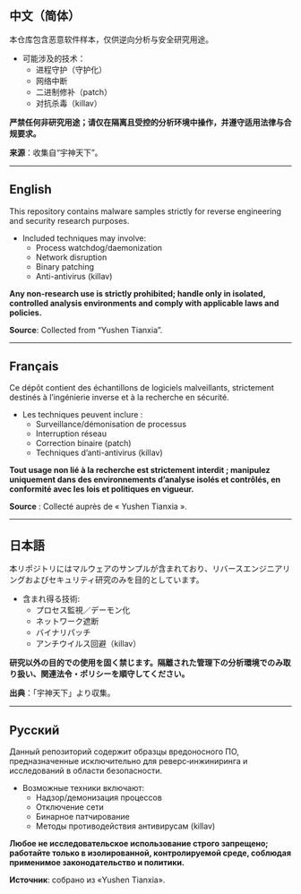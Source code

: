 ## 中文（简体）
本仓库包含恶意软件样本，仅供逆向分析与安全研究用途。

- 可能涉及的技术：
  - 进程守护（守护化）
  - 网络中断
  - 二进制修补（patch）
  - 对抗杀毒（killav）

**严禁任何非研究用途；请仅在隔离且受控的分析环境中操作，并遵守适用法律与合规要求。**

**来源**：收集自“宇神天下”。

---

## English
This repository contains malware samples strictly for reverse engineering and security research purposes.

- Included techniques may involve:
  - Process watchdog/daemonization
  - Network disruption
  - Binary patching
  - Anti-antivirus (killav)

**Any non-research use is strictly prohibited; handle only in isolated, controlled analysis environments and comply with applicable laws and policies.**

**Source**: Collected from “Yushen Tianxia”.

---

## Français
Ce dépôt contient des échantillons de logiciels malveillants, strictement destinés à l’ingénierie inverse et à la recherche en sécurité.

- Les techniques peuvent inclure :
  - Surveillance/démonisation de processus
  - Interruption réseau
  - Correction binaire (patch)
  - Techniques d’anti-antivirus (killav)

**Tout usage non lié à la recherche est strictement interdit ; manipulez uniquement dans des environnements d’analyse isolés et contrôlés, en conformité avec les lois et politiques en vigueur.**

**Source** : Collecté auprès de « Yushen Tianxia ».

---

## 日本語
本リポジトリにはマルウェアのサンプルが含まれており、リバースエンジニアリングおよびセキュリティ研究のみを目的としています。

- 含まれ得る技術:
  - プロセス監視／デーモン化
  - ネットワーク遮断
  - バイナリパッチ
  - アンチウイルス回避（killav）

**研究以外の目的での使用を固く禁じます。隔離された管理下の分析環境でのみ取り扱い、関連法令・ポリシーを順守してください。**

**出典**：「宇神天下」より収集。

---

## Русский
Данный репозиторий содержит образцы вредоносного ПО, предназначенные исключительно для реверс‑инжиниринга и исследований в области безопасности.

- Возможные техники включают:
  - Надзор/демонизация процессов
  - Отключение сети
  - Бинарное патчирование
  - Методы противодействия антивирусам (killav)

**Любое не исследовательское использование строго запрещено; работайте только в изолированной, контролируемой среде, соблюдая применимое законодательство и политики.**

**Источник**: собрано из «Yushen Tianxia».
